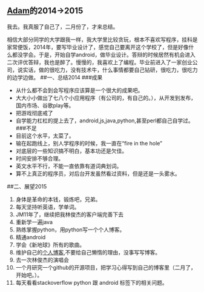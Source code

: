 [Adam](https://github.com/adamin1990)的2014->2015
--------
我去。我真服了自己了，二月份了，才来总结。

相信大部分同学的大学跟我一样，我大学里比较贪玩，根本不喜欢写程序，挂科是家常便饭，2014年，要写毕业设计了，感觉自己要离开这个学校了，但是好像什么都没学会。于是，开始自学android，做毕业设计。答辩的时候居然有机会进入二次评优答辩，我也是醉了。慢慢的，我喜欢上了编程。毕业前进入了一家创业公司，说实话，做的很吃力，没有技术牛，什么事情都要自己钻研，很吃力，很吃力的边学边做。
##一、总结2014
###成果
* 从什么都不会到会写程序应该算是一个很大的成果吧。
* 大大小小做出了七八个小应用程序（有公司的，有自己的。），从开发到发布，国内市场、谷歌play等。
* 把游戏彻底戒了
* 自学能力杠杠的提上去了，android,js,java,python,甚至perl都自己自学过。
###不足
* 目前这个水平，太菜了。
* 输在起跑线上，别人学程序的时候，我一直在“fire in the hole”
* 对底层的一些知识搞不明白，基本功还是欠佳。
* 时间安排不够合理。
* 英文水平不行，不能一直依靠有道词典划词。
* 算不上真正的程序员，对后台开发虽然看过资料，但是还是一头雾水。

##二、展望2015

1. 身体是革命的本钱，锻炼吧，兄弟。
2. 每天坚持听英语，学单词。
3. JM11年了，继续把我林俊杰的客户端完善下去
4. 重新学一遍java
5. 熟练掌握python，用python写一个个人博客。
6. 精通android
7. 学会《新地球》所有的歌曲。
8. 维护自己的[个人博客](http://adamin1990.github.io/),不要给自己懒惰的理由，没事写写博客。
9. 去一次林俊杰的演唱会
10. 一个月研究一个github的开源项目，把学习心得写到自己的博客里（二月了，开始吧。）。
11. 每天看看stackoverflow python 跟 android 标签下的相关问题。




